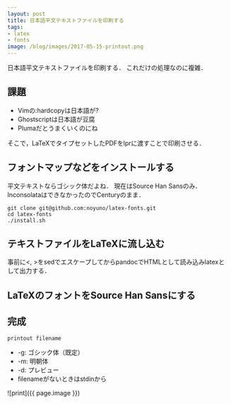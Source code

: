 ```yaml
---
layout: post
title: 日本語平文テキストファイルを印刷する
tags:
- latex
- fonts
image: /blog/images/2017-05-15-printout.png
---
```


日本語平文テキストファイルを印刷する．
これだけの処理なのに複雑．

## 課題

- Vimの:hardcopyは日本語が?
- Ghostscriptは日本語が豆腐
- Plumaだとうまくいくのにね

そこで，LaTeXでタイプセットしたPDFをlprに渡すことで印刷させる．

## フォントマップなどをインストールする

平文テキストならゴシック体だよね．
現在はSource Han Sansのみ．InconsolataはできなかったのでCenturyのまま．

~~~
git clone git@github.com:noyuno/latex-fonts.git
cd latex-fonts
./install.sh
~~~

## テキストファイルをLaTeXに流し込む

事前に<, >をsedでエスケープしてからpandocでHTMLとして読み込みlatexとして出力する．
<script src="https://gist-it.appspot.com/http://github.com/noyuno/dotfiles/raw/master/bin/printout?slice=34:"></script>

## LaTeXのフォントをSource Han Sansにする

<script src="https://gist-it.appspot.com/http://github.com/noyuno/dotfiles/raw/master/plain/report.tex"></script>

## 完成

~~~
printout filename
~~~

- -g: ゴシック体（既定）
- -m: 明朝体
- -d: プレビュー
- filenameがないときはstdinから

![print]({{ page.image }})

